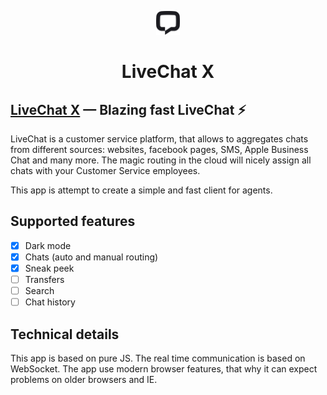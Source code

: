 <p align="center">
  <p align="center">
    <a href="#" target="_blank">
      <img src="./favicon.svg" alt="LiveChat X" height="38">
    </a>
  </p>
  <h1 align="center">LiveChat X </h1>
</p>

## [LiveChat X](https://fedyk.github.io/livechat-x) — Blazing fast LiveChat ⚡️

LiveChat is a customer service platform, that allows to aggregates chats from different sources: websites, facebook pages, SMS, Apple Business Chat and many more. The magic routing in the cloud will nicely assign all chats with your Customer Service employees.

This app is attempt to create a simple and fast client for agents. 

## Supported features

 - [x] Dark mode
 - [x] Chats (auto and manual routing)
 - [x] Sneak peek
 - [ ] Transfers
 - [ ] Search
 - [ ] Chat history

## Technical details

This app is based on pure JS. The real time communication is based on WebSocket. The app use modern browser features, that why it can expect problems on older browsers and IE.
